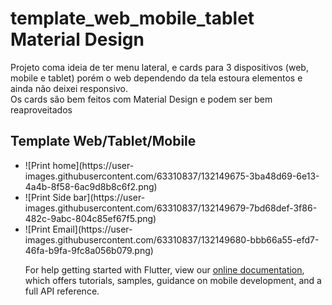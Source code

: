 # template_web_mobile_tablet Material Design

Projeto coma  ideia de ter menu lateral, e cards para 3 dispositivos (web, mobile e tablet) porém o web dependendo da tela estoura elementos e ainda não deixei responsivo.
<br>
Os cards são bem feitos com Material Design e podem ser bem reaproveitados
## Template Web/Tablet/Mobile

<ul>
   <li>![Print home](https://user-images.githubusercontent.com/63310837/132149675-3ba48d69-6e13-4a4b-8f58-6ac9d8b8c6f2.png)</li>
   <li>![Print Side bar](https://user-images.githubusercontent.com/63310837/132149679-7bd68def-3f86-482c-9abc-804c85ef67f5.png)</li>
   <li>![Print Email](https://user-images.githubusercontent.com/63310837/132149680-bbb66a55-efd7-46fa-b9fa-9fc8a056b079.png)</li>




For help getting started with Flutter, view our
[online documentation](https://flutter.dev/docs), which offers tutorials,
samples, guidance on mobile development, and a full API reference.
